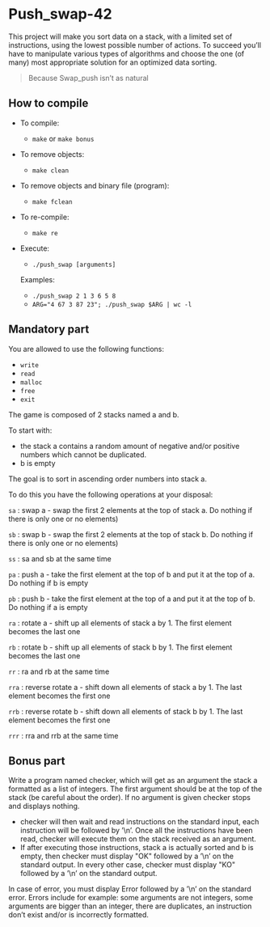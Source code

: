 # Push_swap-42
This project will make you sort data on a stack, with a limited set of instructions, using the lowest possible number of actions. To succeed you’ll have to manipulate various types of algorithms and choose the one (of many) most appropriate solution for an optimized data sorting.
> Because Swap_push isn’t as natural

## How to compile
+ To compile:
  + `make` or `make bonus`
+ To remove objects:
  + `make clean`
+ To remove objects and binary file (program):
  + `make fclean`
+ To re-compile:
  + `make re`
+ Execute:
  + `./push_swap [arguments]`
  
  Examples: 
    + `./push_swap 2 1 3 6 5 8`
    + `ARG="4 67 3 87 23"; ./push_swap $ARG | wc -l`

## Mandatory part
You are allowed to use the following functions:
  + `write`
  + `read`
  + `malloc`
  + `free`
  + `exit`

The game is composed of 2 stacks named a and b.

To start with:
  +  the stack a contains a random amount of negative and/or positive numbers which cannot be duplicated.
  + b is empty

The goal is to sort in ascending order numbers into stack a.

To do this you have the following operations at your disposal:

`sa` : swap a - swap the first 2 elements at the top of stack a. Do nothing if there
is only one or no elements)

`sb` : swap b - swap the first 2 elements at the top of stack b. Do nothing if there
is only one or no elements)

`ss` : sa and sb at the same time

`pa` : push a - take the first element at the top of b and put it at the top of a. Do
nothing if b is empty

`pb` : push b - take the first element at the top of a and put it at the top of b. Do
nothing if a is empty

`ra` : rotate a - shift up all elements of stack a by 1. The first element becomes
the last one

`rb` : rotate b - shift up all elements of stack b by 1. The first element becomes
the last one

`rr` : ra and rb at the same time

`rra` : reverse rotate a - shift down all elements of stack a by 1. The last element
becomes the first one

`rrb` : reverse rotate b - shift down all elements of stack b by 1. The last element
becomes the first one

`rrr` : rra and rrb at the same time

## Bonus part
Write a program named checker, which will get as an argument the stack a formatted as a list of integers. The first argument should be at the top of the stack
(be careful about the order). If no argument is given checker stops and displays
nothing.
+ checker will then wait and read instructions on the standard input, each instruction
will be followed by ’\n’. Once all the instructions have been read, checker will
execute them on the stack received as an argument.
+ If after executing those instructions, stack a is actually sorted and b is empty, then
checker must display "OK" followed by a ’\n’ on the standard output. In every
other case, checker must display "KO" followed by a ’\n’ on the standard output.

In case of error, you must display Error followed by a ’\n’ on the standard error.
Errors include for example: some arguments are not integers, some arguments are
bigger than an integer, there are duplicates, an instruction don’t exist and/or is
incorrectly formatted.
